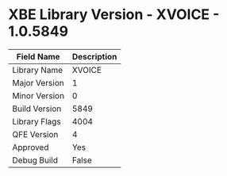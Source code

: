 # XBE Library Version - XVOICE - 1.0.5849

| Field Name | Description |
|---|---|
| Library Name | XVOICE |
| Major Version | 1 |
| Minor Version | 0 |
| Build Version | 5849 |
| Library Flags | 4004 |
| QFE Version | 4 |
| Approved | Yes |
| Debug Build | False |
